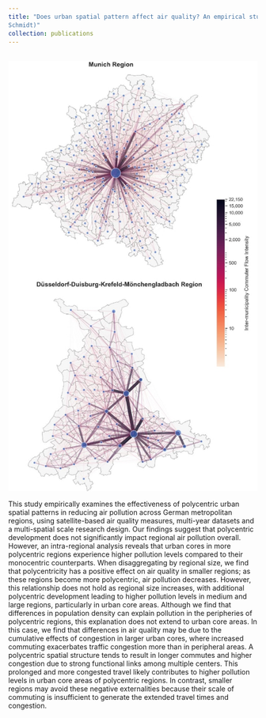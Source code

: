 ```yaml
---
title: "Does urban spatial pattern affect air quality? An empirical study from Germany metropolitan regions (with Stephan 
Schmidt)"
collection: publications
---
```


<br/><img src='/images/commuting.png'>

This study empirically examines the effectiveness of polycentric urban spatial patterns in reducing air pollution across German metropolitan regions, using satellite-based air quality measures, multi-year datasets and a multi-spatial scale research design. Our findings suggest that polycentric development does not significantly impact regional air pollution overall. However, an intra-regional analysis reveals that urban cores in more polycentric regions experience higher pollution levels compared to their monocentric counterparts. When disaggregating by regional size, we find that polycentricity has a positive effect on air quality in smaller regions; as these regions become more polycentric, air pollution decreases. However, this relationship does not hold as regional size increases, with additional polycentric development leading to higher pollution levels in medium and large regions, particularly in urban core areas. Although we find that differences in population density can explain pollution in the peripheries of polycentric regions, this explanation does not extend to urban core areas. In this case, we find that differences in air quality may be due to the cumulative effects of congestion in larger urban cores, where increased commuting exacerbates traffic congestion more than in peripheral areas. A polycentric spatial structure tends to result in longer commutes and higher congestion due to strong functional links among multiple centers. This prolonged and more congested travel likely contributes to higher pollution levels in urban core areas of polycentric regions. In contrast, smaller regions may avoid these negative externalities because their scale of commuting is insufficient to generate the extended travel times and congestion.
